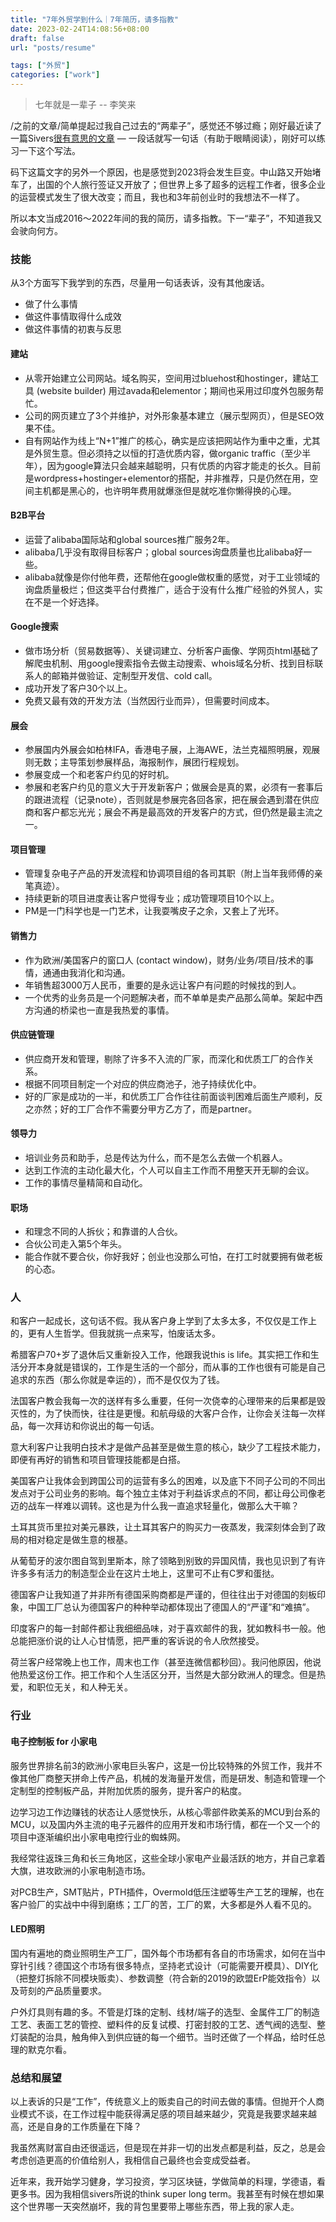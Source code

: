 ```yaml
---
title: "7年外贸学到什么｜7年简历，请多指教"
date: 2023-02-24T14:08:56+08:00
draft: false
url: "posts/resume"

tags: ["外贸"]
categories: ["work"]
---
```



> 七年就是一辈子 
> -- 李笑来


/之前的文章/简单提起过我自己过去的“两辈子”，感觉还不够过瘾；刚好最近读了一篇Sivers[很有意思的文章](https://sive.rs/1s) — 一段话就写一句话（有助于眼睛阅读），刚好可以练习一下这个写法。

码下这篇文字的另外一个原因，也是感觉到2023将会发生巨变。中山路又开始堵车了，出国的个人旅行签证又开放了；但世界上多了超多的远程工作者，很多企业的运营模式发生了很大改变；而且，我也和3年前创业时的我想法不一样了。

所以本文当成2016～2022年间的我的简历，请多指教。下一“辈子”，不知道我又会驶向何方。

### 技能

从3个方面写下我学到的东西，尽量用一句话表诉，没有其他废话。
- 做了什么事情
- 做这件事情取得什么成效
- 做这件事情的初衷与反思

#### 建站

- 从零开始建立公司网站。域名购买，空间用过bluehost和hostinger，建站工具 (website builder) 用过avada和elementor；期间也采用过印度外包服务帮忙。
- 公司的网页建立了3个并维护，对外形象基本建立（展示型网页），但是SEO效果不佳。
- 自有网站作为线上“N+1”推广的核心，确实是应该把网站作为重中之重，尤其是外贸生意。但必须持之以恒的打造优质内容，做organic traffic（至少半年），因为google算法只会越来越聪明，只有优质的内容才能走的长久。目前是wordpress+hostinger+elementor的搭配，并非推荐，只是仍然在用，空间主机都是黑心的，也许明年费用就爆涨但是就吃准你懒得换的心理。

#### B2B平台
- 运营了alibaba国际站和global sources推广服务2年。
- alibaba几乎没有取得目标客户；global sources询盘质量也比alibaba好一些。
- alibaba就像是你付他年费，还帮他在google做权重的感觉，对于工业领域的询盘质量极烂；但这类平台付费推广，适合于没有什么推广经验的外贸人，实在不是一个好选择。

#### Google搜索
- 做市场分析（贸易数据等）、关键词建立、分析客户画像、学网页html基础了解爬虫机制、用google搜索指令去做主动搜索、whois域名分析、找到目标联系人的邮箱并做验证、定制型开发信、cold call。
- 成功开发了客户30个以上。
- 免费又最有效的开发方法（当然因行业而异），但需要时间成本。

#### 展会
- 参展国内外展会如柏林IFA，香港电子展，上海AWE，法兰克福照明展，观展则无数；主导策划参展样品，海报制作，展团行程规划。
- 参展变成一个和老客户约见的好时机。
- 参展和老客户约见的意义大于开发新客户；做展会是真的累，必须有一套事后的跟进流程（记录note），否则就是参展完各回各家，把在展会遇到潜在供应商和客户都忘光光；展会不再是最高效的开发客户的方式，但仍然是最主流之一。


#### 项目管理
- 管理复杂电子产品的开发流程和协调项目组的各司其职（附上当年我师傅的亲笔真迹）。
- 持续更新的项目进度表让客户觉得专业；成功管理项目10个以上。
- PM是一门科学也是一门艺术，让我耍嘴皮子之余，又套上了光环。

#### 销售力
- 作为欧洲/美国客户的窗口人 (contact window)，财务/业务/项目/技术的事情，通通由我消化和沟通。
- 年销售超3000万人民币，重要的是永远让客户有问题的时候找的到人。
- 一个优秀的业务员是一个问题解决者，而不单单是卖产品那么简单。架起中西方沟通的桥梁也一直是我热爱的事情。

#### 供应链管理
- 供应商开发和管理，剔除了许多不入流的厂家，而深化和优质工厂的合作关系。
- 根据不同项目制定一个对应的供应商池子，池子持续优化中。
- 好的厂家是成功的一半，和优质工厂合作往往前面谈判困难后面生产顺利，反之亦然；好的工厂合作不需要分甲方乙方了，而是partner。

#### 领导力
- 培训业务员和助手，总是传达为什么，而不是怎么去做一个机器人。
- 达到工作流的主动化最大化，个人可以自主工作而不用整天开无聊的会议。
- 工作的事情尽量精简和自动化。

#### 职场
- 和理念不同的人拆伙；和靠谱的人合伙。
- 合伙公司走入第5个年头。
- 能合作就不要合伙，你好我好；创业也没那么可怕，在打工时就要拥有做老板的心态。


### 人

和客户一起成长，这句话不假。我从客户身上学到了太多太多，不仅仅是工作上的，更有人生哲学。但我就挑一点来写，怕废话太多。

希腊客户70+岁了退休后又重新投入工作，他跟我说this is life。其实把工作和生活分开本身就是错误的，工作是生活的一个部分，而从事的工作也很有可能是自己追求的东西（那么你就是幸运的），而不是仅仅为了钱。

法国客户教会我每一次的送样有多么重要，任何一次侥幸的心理带来的后果都是毁灭性的，为了快而快，往往是更慢。和航母级的大客户合作，让你会关注每一次样品，每一次拜访和你说出的每一句话。

意大利客户让我明白技术才是做产品甚至是做生意的核心，缺少了工程技术能力，即便有再好的销售和项目管理技能都是白搭。

美国客户让我体会到跨国公司的运营有多么的困难，以及底下不同子公司的不同出发点对于公司业务的影响。每个独立主体对于利益诉求点的不同，都让母公司像老迈的战车一样难以调转。这也是为什么我一直追求轻量化，做那么大干嘛？

土耳其货币里拉对美元暴跌，让土耳其客户的购买力一夜蒸发，我深刻体会到了政局的相对稳定是做生意的根基。

从葡萄牙的波尔图自驾到里斯本，除了领略到别致的异国风情，我也见识到了有许许多多有活力的制造型企业在这片土地上，这里可不止有C罗和蛋挞。

德国客户让我知道了并非所有德国采购商都是严谨的，但往往出于对德国的刻板印象，中国工厂总认为德国客户的种种举动都体现出了德国人的“严谨”和“难搞”。

印度客户的每一封邮件都让我细细品味，对于喜欢邮件的我，犹如教科书一般。他总能把涨价说的让人心甘情愿，把严重的客诉说的令人欣然接受。

荷兰客户经常晚上也工作，周末也工作（甚至连微信都秒回）。我问他原因，他说他热爱这份工作。把工作和个人生活区分开，当然是大部分欧洲人的理念。但是热爱，和职位无关，和人种无关。


### 行业

#### 电子控制板 for 小家电

服务世界排名前3的欧洲小家电巨头客户，这是一份比较特殊的外贸工作，我并不像其他厂商整天拼命上传产品，机械的发海量开发信，而是研发、制造和管理一个定制型的控制板产品，并附加优质的服务，提升客户的粘度。

边学习边工作边赚钱的状态让人感觉快乐，从核心零部件欧美系的MCU到台系的MCU，以及国内外主流的电子元器件的应用开发和市场行情，都在一个又一个的项目中逐渐编织出小家电电控行业的蜘蛛网。

我经常往返珠三角和长三角地区，这些全球小家电产业最活跃的地方，并自己拿着大旗，进攻欧洲的小家电制造市场。

对PCB生产，SMT贴片，PTH插件，Overmold低压注塑等生产工艺的理解，也在客户验厂的实战中中得到磨练；工厂的苦，工厂的累，大多都是外人看不见的。

#### LED照明

国内有遍地的商业照明生产工厂，国外每个市场都有各自的市场需求，如何在当中穿针引线？德国这个市场有很多特点，坚持老式设计（可能需要开模具）、DIY化（把整灯拆除不同模块贩卖）、参数调整（符合新的2019的欧盟ErP能效指令）以及苛刻的产品质量要求。

户外灯具则有趣的多。不管是灯珠的定制、线材/端子的选型、金属件工厂的制造工艺、表面工艺的管控、塑料件的反复试模、打密封胶的工艺、透气阀的选型、整灯装配的治具，触角伸入到供应链的每一个细节。当时还做了一个样品，给时任总理的默克尔看。

### 总结和展望

以上表诉的只是“工作”，传统意义上的贩卖自己的时间去做的事情。但抛开个人商业模式不谈，在工作过程中能获得满足感的项目越来越少，究竟是我要求越来越高，还是自身的工作质量在下降？

我虽然离财富自由还很遥远，但是现在并非一切的出发点都是利益，反之，总是会考虑创造更高的价值给别人，我相信自己最终也会变成受益者。

近年来，我开始学习健身，学习投资，学习区块链，学做简单的料理，学德语，看更多书。因为我相信sivers所说的think super long term。我甚至有时候在想如果这个世界哪一天突然崩坏，我的背包里要带上哪些东西，带上我的家人走。